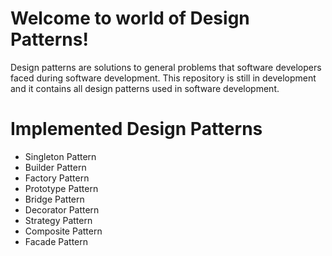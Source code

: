 # Welcome to world of Design Patterns!

Design patterns are solutions to general problems that software developers faced during software development. 
This repository is still in development and it contains all design patterns used in software development.


# Implemented Design Patterns

- Singleton Pattern
- Builder Pattern
- Factory Pattern
- Prototype Pattern
- Bridge Pattern
- Decorator Pattern
- Strategy Pattern
- Composite Pattern
- Facade Pattern
